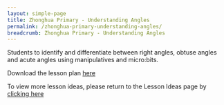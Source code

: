 ```yaml
---
layout: simple-page
title: Zhonghua Primary - Understanding Angles
permalink: /zhonghua-primary-understanding-angles/
breadcrumb: Zhonghua Primary - Understanding Angles
---
```


Students to identify and differentiate between right angles, obtuse angles and acute angles using manipulatives and micro:bits.

Download the lesson plan [here](/files/lesson-plans/primary-schools/math/zhonghua-primary-understanding-angles.pdf)

To view more lesson ideas, please return to the Lesson Ideas page by [clicking here](/in-schools/digital-maker/lesson-ideas-primary/)
